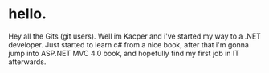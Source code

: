 # hello.

Hey all the Gits (git users).
Well im Kacper and i've started my way to a .NET developer. 
Just started to learn c# from a nice book, after that i'm gonna jump into ASP.NET MVC 4.0 book, and hopefully find my first job in IT afterwards. 

